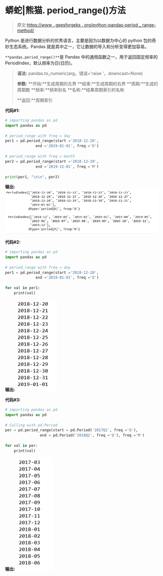 # 蟒蛇|熊猫. period_range()方法

> 原文:[https://www . geesforgeks . org/python-pandas-period _ range-method/](https://www.geeksforgeeks.org/python-pandas-period_range-method/)

Python 是进行数据分析的优秀语言，主要是因为以数据为中心的 python 包的奇妙生态系统。Pandas 就是其中之一，它让数据的导入和分析变得更加容易。

`**pandas.period_range()**`是 Pandas 中的通用函数之一，用于返回固定频率的 PeriodIndex，默认频率为日(日历)。

> **语法:** pandas.to_numeric(arg，错误='raise '，downcast=None)
> 
> **参数:**
> **开始:**生成周期的左界
> **结束:**生成周期的右界
> **周期:**生成的周期数
> **频率:**频率别名
> **名称:**结果周期索引的名称
> 
> **返回:**周期索引

**代码#1:**

```py
# importing pandas as pd
import pandas as pd

# period_range with freq = day
per1 = pd.period_range(start ='2018-12-20',
              end ='2019-01-01', freq ='D')

# period_range with freq = month
per2 = pd.period_range(start ='2018-12-20',
              end ='2019-12-01', freq ='M')

print(per1, "\n\n", per2)
```

**输出:**
![](img/3795c4365260ba0e384719a7bde707c9.png)

**代码#2:**

```py
# importing pandas as pd
import pandas as pd

# period_range with freq = day
per1 = pd.period_range(start ='2018-12-20', 
              end ='2019-01-01', freq ='D')

for val in per1:
    print(val)
```

**输出:**
![](img/67b879990042e5fefa621ebcf1c76cc1.png)

**代码#3:**

```py
# importing pandas as pd
import pandas as pd

# Calling with pd.Period
per = pd.period_range(start = pd.Period('2017Q1', freq ='Q'),
                end = pd.Period('2018Q2', freq ='Q'), freq ='M')

for val in per:
    print(val)
```

**输出:**
![](img/c31c19073f5e4560360b86b470b69b00.png)